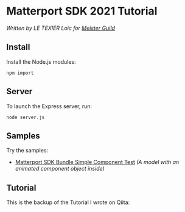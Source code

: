 # Matterport SDK 2021 Tutorial
_Written by LE TEXIER Loic for [Meister Guild](https://m-gild.com)_

## Install
Install the Node.js modules:

```
npm import
```
## Server
To launch the Express server, run:

```
node server.js
```
## Samples
Try the samples:

- [Matterport SDK Bundle Simple Component Test](https://localhost:8000) _(A model with an animated component object inside)_

## Tutorial
This is the backup of the Tutorial I wrote on Qiita:

